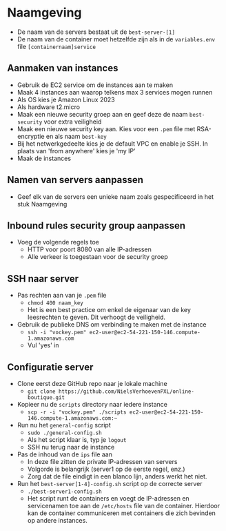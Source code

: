 # Naamgeving
- De naam van de servers bestaat uit de `best-server-[1]`
- De naam van de container moet hetzelfde zijn als in de `variables.env` file `[containernaam]service`

## Aanmaken van instances
- Gebruik de EC2 service om de instances aan te maken
- Maak 4 instances aan waarop telkens max 3 services mogen runnen
- Als OS kies je Amazon Linux 2023
- Als hardware t2.micro
- Maak een nieuwe security groep aan en geef deze de naam `best-security` voor extra veiligheid
- Maak een nieuwe security key aan. Kies voor een `.pem` file met RSA-encryptie en als naam `best-key`
- Bij het netwerkgedeelte kies je de default VPC en enable je SSH. In plaats van 'from anywhere' kies je 'my IP'
- Maak de instances

## Namen van servers aanpassen
- Geef elk van de servers een unieke naam zoals gespecificeerd in het stuk Naamgeving

## Inbound rules security group aanpassen
- Voeg de volgende regels toe
  - HTTP voor poort 8080 van alle IP-adressen
  - Alle verkeer is toegestaan voor de security groep

## SSH naar server
- Pas rechten aan van je `.pem` file
  - `chmod 400 naam_key`
  - Het is een best practice om enkel de eigenaar van de key leesrechten te geven. Dit verhoogt de veiligheid.
- Gebruik de publieke DNS om verbinding te maken met de instance
  - `ssh -i "vockey.pem" ec2-user@ec2-54-221-150-146.compute-1.amazonaws.com`
  - Vul 'yes' in

## Configuratie server
- Clone eerst deze GitHub repo naar je lokale machine
  - `git clone https://github.com/NielsVerhoevenPXL/online-boutique.git`
- Kopieer nu de `scripts` directory naar iedere instance
  - `scp -r -i "vockey.pem" ./scripts ec2-user@ec2-54-221-150-146.compute-1.amazonaws.com:~`
- Run nu het `general-config` script
  - `sudo ./general-config.sh`
  - Als het script klaar is, typ je `logout`
  - SSH nu terug naar de instance
- Pas de inhoud van de `ips` file aan
  - In deze file zitten de private IP-adressen van servers
  - Volgorde is belangrijk (server1 op de eerste regel, enz.)
  - Zorg dat de file eindigt in een blanco lijn, anders werkt het niet.
- Run het `best-server[1-4]-config.sh` script op de correcte server
  - `./best-server1-config.sh`
  - Het script runt de containers en voegt de IP-adressen en servicenamen toe aan de `/etc/hosts` file van de container. Hierdoor kan de container communiceren met containers die zich bevinden op andere instances.
